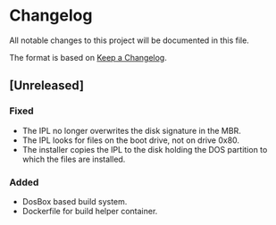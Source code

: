 # Changelog

All notable changes to this project will be documented in this file.

The format is based on [Keep a Changelog](https://keepachangelog.com/en/1.0.0/).

## [Unreleased]

### Fixed

* The IPL no longer overwrites the disk signature in the MBR.
* The IPL looks for files on the boot drive, not on drive 0x80.
* The installer copies the IPL to the disk holding the DOS partition to which
  the files are installed.

### Added

* DosBox based build system.
* Dockerfile for build helper container.
